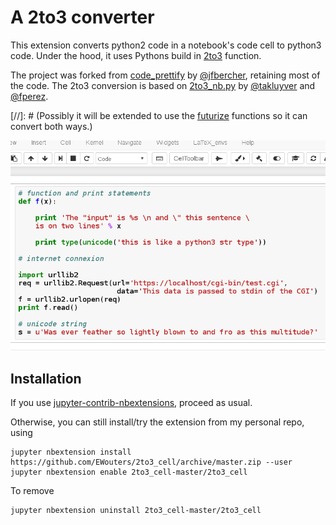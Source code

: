 # A 2to3 converter

This extension converts python2 code in a notebook's code cell to python3 code. 
Under the hood, it uses Pythons build in [2to3](https://docs.python.org/3/library/2to3.html) function.

The project was forked from [code_prettify](https://github.com/jfbercher/code_prettify) by [@jfbercher](https://github.com/jfbercher), retaining most of the code.
The 2to3 conversion is based on [2to3_nb.py](https://gist.github.com/takluyver/c8839593c615bb2f6e80) by [@takluyver](https://github.com/takluyver) and [@fperez](https://github.com/fperez).

[//]: # (Possibly it will be extended to use the [futurize](http://python-future.org/automatic_conversion.html) functions so it can convert both ways.)

![](demo.gif)

Installation
------------

If you use [jupyter-contrib-nbextensions](https://github.com/ipython-contrib/jupyter_contrib_nbextensions), proceed as usual. 

Otherwise, you can still install/try the extension from my personal repo, using
```
jupyter nbextension install https://github.com/EWouters/2to3_cell/archive/master.zip --user
jupyter nbextension enable 2to3_cell-master/2to3_cell
```

To remove
```
jupyter nbextension uninstall 2to3_cell-master/2to3_cell
```
